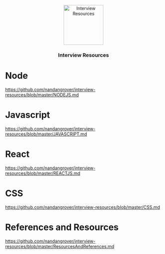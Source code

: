 <p align="center">
  <img  alt="Interview Resources" height="128px" width="128px" src="https://www.bitdegree.org/tutorials/wp-content/uploads/2018/08/what-is-a-web-developer.jpg">
</p>

<h3 align="center"> Interview Resources </h3>

# Node
https://github.com/nandangrover/interview-resources/blob/master/NODEJS.md

# Javascript
https://github.com/nandangrover/interview-resources/blob/master/JAVASCRIPT.md

# React
https://github.com/nandangrover/interview-resources/blob/master/REACTJS.md

# CSS
https://github.com/nandangrover/interview-resources/blob/master/CSS.md

# References and Resources
https://github.com/nandangrover/interview-resources/blob/master/ResourcesAndReferences.md

